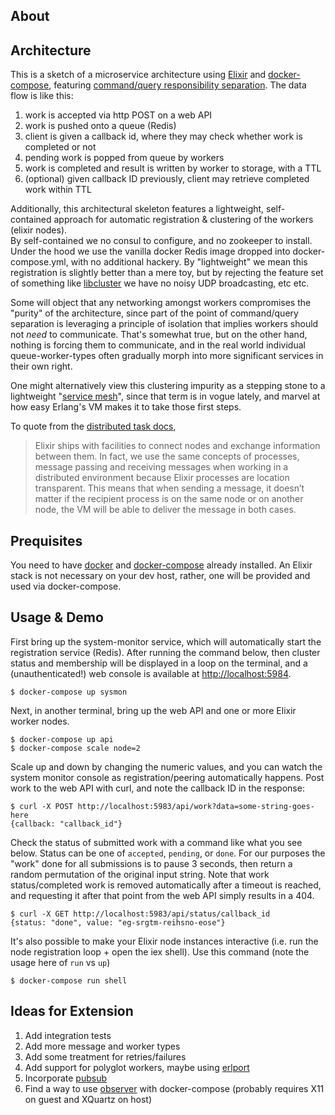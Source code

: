 ## About

## Architecture

This is a sketch of a microservice architecture using [Elixir](#) and [docker-compose](#), featuring
[command/query responsibility separation](#). The data flow is like this:

1. work is accepted via http POST on a web API
2. work is pushed onto a queue (Redis)
3. client is given a callback id, where they may check whether work is completed or not
4. pending work is popped from queue by workers
5. work is completed and result is written by worker to storage, with a TTL
6. (optional) given callback ID previously, client may retrieve completed work within TTL

Additionally, this architectural skeleton features a lightweight, self-contained
approach for automatic registration & clustering of the workers (elixir nodes).  
By self-contained we no consul to configure, and no zookeeper to install.  Under the
hood we use the vanilla docker Redis image dropped into docker-compose.yml, with
no additional hackery.  By "lightweight" we mean this registration is slightly
better than a mere toy, but by rejecting the feature set of something like
[libcluster](https://github.com/bitwalker/libcluster) we have no noisy UDP
broadcasting, etc etc.

Some will object that any networking amongst workers compromises
the "purity" of the architecture, since part of the point of command/query
separation is leveraging a principle of isolation that implies workers should not
*need* to communicate.  That's somewhat true, but on the other hand, nothing is
forcing them to communicate, and in the real world individual queue-worker-types
often gradually morph into more significant services in their own right.  

One might alternatively view this clustering impurity as a stepping stone
to a lightweight
"[service mesh](https://blog.buoyant.io/2017/04/25/whats-a-service-mesh-and-why-do-i-need-one/)",
since that term is in vogue lately, and marvel at how easy Erlang's VM makes it to take
 those first steps.  

 To quote from the [distributed task docs](https://elixir-lang.org/getting-started/mix-otp/distributed-tasks-and-configuration.html),

 > Elixir ships with facilities to connect nodes and exchange information between them. In fact, we use the same concepts of processes, message passing and receiving messages when working in a distributed environment because Elixir processes are location transparent. This means that when sending a message, it doesn’t matter if the recipient process is on the same node or on another node, the VM will be able to deliver the message in both cases.

## Prequisites

You need to have [docker](https://docs.docker.com/installation/) and [docker-compose](https://docs.docker.com/compose/install/) already installed.  An Elixir stack is not necessary on your dev host, rather, one will be provided and used via docker-compose.

## Usage & Demo

First bring up the system-monitor service, which will automatically start the
registration service (Redis).  After running the command below, then cluster
status and membership will be displayed in a loop on the terminal, and a
(unauthenticated!) web console is available at
[http://localhost:5984](http://localhost:5984).

    $ docker-compose up sysmon

Next, in another terminal, bring up the web API and one or more Elixir worker nodes.

    $ docker-compose up api
    $ docker-compose scale node=2

Scale up and down by changing the numeric values, and you can watch the system
monitor console as registration/peering automatically happens.  Post work to the
web API with curl, and note the callback ID in the response:

    $ curl -X POST http://localhost:5983/api/work?data=some-string-goes-here
    {callback: "callback_id"}

Check the status of submitted work with a command like what you see below.  Status
can be one of `accepted`, `pending`, or `done`.  For our purposes the "work" done
for all submissions is to pause 3 seconds, then return a random permutation of
the original input string.  Note that work status/completed work is removed
automatically after a timeout is reached, and requesting it after that point
from the web API simply results in a 404.

    $ curl -X GET http://localhost:5983/api/status/callback_id
    {status: "done", value: "eg-srgtm-reihsno-eose"}

It's also possible to make your Elixir node instances interactive (i.e. run the
node registration loop + open the iex shell).  Use this command (note the usage
  here of `run` vs `up`)

    $ docker-compose run shell

## Ideas for Extension

1. Add integration tests
1. Add more message and worker types
1. Add some treatment for retries/failures
1. Add support for polyglot workers, maybe using [erlport](#)
1. Incorporate [pubsub](https://github.com/whatyouhide/redix_pubsub)
1. Find a way to use [observer](#) with docker-compose (probably requires X11 on guest and XQuartz on host)
